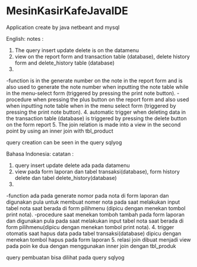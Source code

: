 # MesinKasirKafeJavaIDE
Application create by java netbeant and mysql

English:
notes :

1. The query insert update delete is on the datamenu
2. view on the report form and transaction table (database), delete history form and delete_history table (database)
3. 
  -function is in the generate number on the note in the report form and is also used to generate the note number
  when inputting the note table while in the menu-select form (triggered by pressing the print note button).
  -procedure when pressing the plus button on the report form and also used when inputting
  note table when in the menu select form (triggered by pressing the print note button).
4. automatic trigger when deleting data in the transaction table (database) is triggered by pressing the delete button on the form
report
5. The join relation is made into a view in the second point by using an inner join with tbl_product

query creation can be seen in the query sqlyog

Bahasa Indonesia:
catatan :

1. query insert update delete ada pada datamenu
2. view pada form laporan dan tabel transaksi(database), form history delete dan tabel delete_history(database)
3.
  -function ada pada generate nomor pada nota di form laporan dan digunakan pula untuk membuat nomer nota
	 pada saat melakukan input tabel nota saat berada di form pilihmenu (dipicu dengan menekan tombol print nota).
   -procedure saat menekan tomboh tambah pada form laporan dan digunakan pula pada saat melakukan input
	tabel nota saat berada di form pilihmenu(dipicu dengan menekan tombol print nota).
4. trigger otomatis saat hapus data pada tabel transaksi(database) dipicu dengan menekan tombol hapus pada form
laporan
5. relasi join dibuat menjadi view pada poin ke dua dengan menggunakan inner join dengan tbl_produk

query pembuatan bisa dilihat pada query sqlyog
